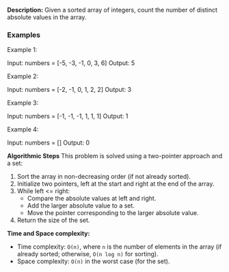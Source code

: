 **Description:**
Given a sorted array of integers, count the number of distinct absolute values in the array.

### Examples
Example 1:

Input: numbers = [-5, -3, -1, 0, 3, 6]
Output: 5

Example 2:

Input: numbers = [-2, -1, 0, 1, 2, 2]
Output: 3

Example 3:

Input: numbers = [-1, -1, -1, 1, 1, 1]
Output: 1

Example 4:

Input: numbers = []
Output: 0

**Algorithmic Steps**
This problem is solved using a two-pointer approach and a set:

1. Sort the array in non-decreasing order (if not already sorted).
2. Initialize two pointers, left at the start and right at the end of the array.
3. While left <= right:
   - Compare the absolute values at left and right.
   - Add the larger absolute value to a set.
   - Move the pointer corresponding to the larger absolute value.
4. Return the size of the set.

**Time and Space complexity:**
- Time complexity: `O(n)`, where `n` is the number of elements in the array (if already sorted; otherwise, `O(n log n)` for sorting).
- Space complexity: `O(n)` in the worst case (for the set). 